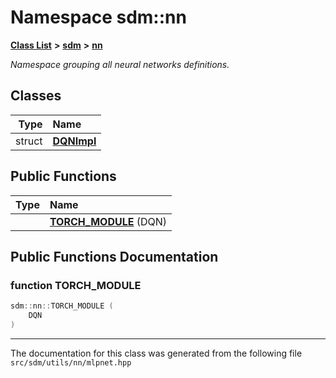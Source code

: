 
# Namespace sdm::nn

<link rel="stylesheet" href="https://cdnjs.cloudflare.com/ajax/libs/KaTeX/0.5.1/katex.min.css">
<link rel="stylesheet" href="https://cdn.jsdelivr.net/github-markdown-css/2.2.1/github-markdown.css"/>



[**Class List**](annotated.md) **>** [**sdm**](namespacesdm.md) **>** [**nn**](namespacesdm_1_1nn.md)



_Namespace grouping all neural networks definitions._ 











## Classes

| Type | Name |
| ---: | :--- |
| struct | [**DQNImpl**](structsdm_1_1nn_1_1DQNImpl.md) <br> |





## Public Functions

| Type | Name |
| ---: | :--- |
|   | [**TORCH\_MODULE**](namespacesdm_1_1nn.md#function-torch-module) (DQN) <br> |








## Public Functions Documentation


### function TORCH\_MODULE 


```cpp
sdm::nn::TORCH_MODULE (
    DQN
) 
```



------------------------------
The documentation for this class was generated from the following file `src/sdm/utils/nn/mlpnet.hpp`